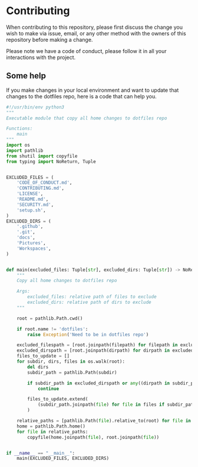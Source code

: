 # Contributing

When contributing to this repository, please first discuss the change you wish to make via issue,
email, or any other method with the owners of this repository before making a change.

Please note we have a code of conduct, please follow it in all your interactions with the project.

## Some help

If you make changes in your local environment and want to update that changes to the dotfiles repo, here is a code that can help you.

```python
#!/usr/bin/env python3
"""
Executable module that copy all home changes to dotfiles repo

Functions:
    main
"""
import os
import pathlib
from shutil import copyfile
from typing import NoReturn, Tuple


EXCLUDED_FILES = (
    'CODE_OF_CONDUCT.md',
    'CONTRIBUTING.md',
    'LICENSE',
    'README.md',
    'SECURITY.md',
    'setup.sh',
)
EXCLUDED_DIRS = (
    '.github',
    '.git',
    'docs',
    'Pictures',
    'Workspaces',
)


def main(excluded_files: Tuple[str], excluded_dirs: Tuple[str]) -> NoReturn:
    """
    Copy all home changes to dotfiles repo

    Args:
        excluded_files: relative path of files to exclude
        excluded_dirs: relative path of dirs to exclude
    """

    root = pathlib.Path.cwd()

    if root.name != 'dotfiles':
        raise Exception('Need to be in dotfiles repo')

    excluded_filespath = [root.joinpath(filepath) for filepath in excluded_files]
    excluded_dirspath = [root.joinpath(dirpath) for dirpath in excluded_dirs]
    files_to_update = []
    for subdir, dirs, files in os.walk(root):
        del dirs
        subdir_path = pathlib.Path(subdir)

        if subdir_path in excluded_dirspath or any((dirpath in subdir_path.parents for dirpath in excluded_dirspath)):
            continue

        files_to_update.extend(
            (subdir_path.joinpath(file) for file in files if subdir_path.joinpath(file) not in excluded_filespath)
        )

    relative_paths = [pathlib.Path(file).relative_to(root) for file in files_to_update]
    home = pathlib.Path.home()
    for file in relative_paths:
        copyfile(home.joinpath(file), root.joinpath(file))


if __name__ == "__main__":
    main(EXCLUDED_FILES, EXCLUDED_DIRS)
```
